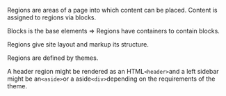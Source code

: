 Regions are areas of a page into which content can be placed. Content is assigned to regions via blocks.

Blocks is the base elements =&gt; Regions have containers to contain blocks.

Regions give site layout and markup its structure.

Regions are defined by themes.

A header region might be rendered as an HTML`<header>`and a left sidebar might be an`<aside>`or a aside`<div>`depending on the requirements of the theme.




